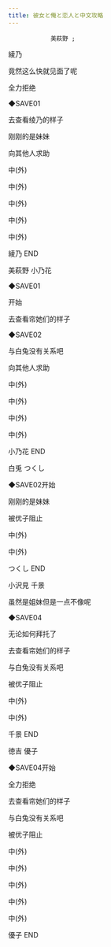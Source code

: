 ```yaml
---
title: 彼女と俺と恋人と中文攻略
---
```


                美萩野 ;

綾乃

竟然这么快就见面了呢

全力拒绝

◆SAVE01

去查看绫乃的样子

刚刚的是妹妹

向其他人求助

中(外)

中(外)

中(外)

中(外)

中(外)

綾乃 END

美萩野 小乃花

◆SAVE01

开始

去查看帘她们的样子

◆SAVE02

与白兔没有关系吧

向其他人求助

中(外)

中(外)

中(外)

中(外)

小乃花 END

白兎 つくし

◆SAVE02开始

刚刚的是妹妹

被优子阻止

中(外)

中(外)

つくし END

小沢見 千景

虽然是姐妹但是一点不像呢

◆SAVE04

无论如何拜托了

去查看帘她们的样子

与白兔没有关系吧

被优子阻止

中(外)

中(外)

千景 END

徳吉 優子

◆SAVE04开始

全力拒绝

去查看帘她们的样子

与白兔没有关系吧

被优子阻止

中(外)

中(外)

中(外)

中(外)

中(外)

優子 END


              
